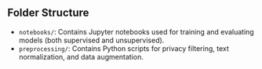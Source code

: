 ## Folder Structure

- `notebooks/`: Contains Jupyter notebooks used for training and evaluating models (both supervised and unsupervised).
- `preprocessing/`: Contains Python scripts for privacy filtering, text normalization, and data augmentation.

